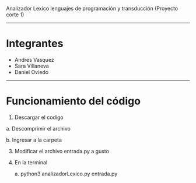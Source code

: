 Analizador Lexico lenguajes de programación y transducción (Proyecto corte 1)

---
# Integrantes

* Andres Vasquez
* Sara Villaneva
* Daniel Oviedo
  
---

# Funcionamiento del código

1. Descargar el codigo
   
  a. Descomprimir el archivo

  b. Ingresar a la carpeta

3. Modificar el archivo entrada.py a gusto
   
5. En la terminal
   
   a. python3 analizadorLexico.py entrada.py
